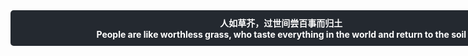 <ul style="background: #242930; color: white; display: flex; flex-direction: column; padding: 10px; text-align: center; border-radius: 5px; margin: 0 0 10px 0; width: 846.67px">
<b>人如草芥，过世间尝百事而归土</b>
<b>People are like worthless grass, who taste everything in the world and return to the soil</b>
</ul>